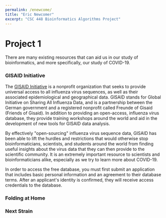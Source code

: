 ```yaml
---
permalink: /enewcome/
title: "Eric Newcomer"
excerpt: "CSC 448 Bioinformatics Algorithms Project"
---
```


# Project 1

There are many existing resources that can aid us in our study of bioinformatics, and more specifically, our study of COVID-19.

### GISAID Initiative
The [GISAID Initiative](https://www.gisaid.org/) is a nonprofit organization that seeks to provide universal access to all influenza virus sequences, as well as their associated epidemiological and geographical data. GISAID stands for Global Initiative on Sharing All Influenza Data, and is a partnership between the German government and a registered nonprofit called Freunde of Gisaid (Friends of Gisaid). In addition to providing an open-access, influenza virus database, they provide training workshops around the world and aid in the development of new tools for GISAID data analysis.

By effectively "open-sourcing" influenza virus sequence data, GISAID has been able to lift the hurdles and restrictions that would otherwise stop bioinformaticians, scientists, and students around the world from finding useful insights about the virus data that they can then provide to the scientific community. It is an extremely important resource to scientists and bioinformaticians alike, especially as we try to learn more about COVID-19.  

In order to access the free database, you must first submit an application that includes basic personal information and an agreement to their database terms. After an applicant's identity is confirmed, they will receive access credentials to the database.

### Folding at Home

### Next Strain
